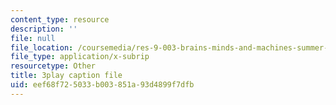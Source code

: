 ```yaml
---
content_type: resource
description: ''
file: null
file_location: /coursemedia/res-9-003-brains-minds-and-machines-summer-course-summer-2015/eef68f725033b003851a93d4899f7dfb_fmmRyV9ObkU.srt
file_type: application/x-subrip
resourcetype: Other
title: 3play caption file
uid: eef68f72-5033-b003-851a-93d4899f7dfb
---
```

